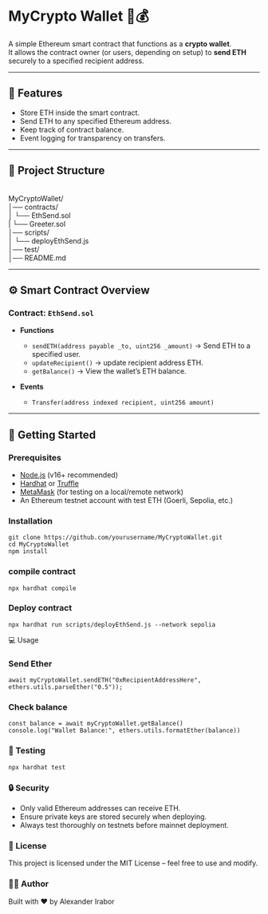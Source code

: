 # MyCrypto Wallet 🦊💰

A simple Ethereum smart contract that functions as a **crypto wallet**.  
It allows the contract owner (or users, depending on setup) to **send ETH** securely to a specified recipient address.

---

## 📌 Features
- Store ETH inside the smart contract.
- Send ETH to any specified Ethereum address.
- Keep track of contract balance.
- Event logging for transparency on transfers.

---

## 📂 Project Structure
<br/>MyCryptoWallet/
<br/>│── contracts/
<br/>│ └── EthSend.sol
<br/>| └── Greeter.sol
<br/>│── scripts/
<br/>│ └── deployEthSend.js
<br/>│── test/
<br/>│── README.md


---

## ⚙️ Smart Contract Overview

### Contract: `EthSend.sol`

- **Functions**
  - `sendETH(address payable _to, uint256 _amount)` → Send ETH to a specified user.
  - `updateRecipient()` → update recipient address ETH.
  - `getBalance()` → View the wallet’s ETH balance.

- **Events** 
  - `Transfer(address indexed recipient, uint256 amount)`

---

## 🚀 Getting Started

### Prerequisites
- [Node.js](https://nodejs.org/) (v16+ recommended)
- [Hardhat](https://hardhat.org/) or [Truffle](https://trufflesuite.com/)
- [MetaMask](https://metamask.io/) (for testing on a local/remote network)
- An Ethereum testnet account with test ETH (Goerli, Sepolia, etc.)

### Installation
`git clone https://github.com/yourusername/MyCryptoWallet.git`<br/>
`cd MyCryptoWallet`<br/>
`npm install`

### compile contract
`npx hardhat compile`

### Deploy contract
`npx hardhat run scripts/deployEthSend.js --network sepolia`

💻 Usage
### Send Ether
`await myCryptoWallet.sendETH("0xRecipientAddressHere", ethers.utils.parseEther("0.5"));`

### Check balance
`const balance = await myCryptoWallet.getBalance()`<br/>
`console.log("Wallet Balance:", ethers.utils.formatEther(balance))`<br/>

### 🧪 Testing <br/>
`npx hardhat test`

### 🔒 Security

* Only valid Ethereum addresses can receive ETH.
* Ensure private keys are stored securely when deploying.
* Always test thoroughly on testnets before mainnet deployment.

### 📜 License <br/>
This project is licensed under the MIT License – feel free to use and modify.

### 👨‍💻 Author

Built with ❤️ by Alexander Irabor
